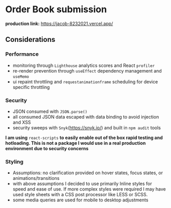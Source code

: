 # Order Book submission
**production link:** https://jacob-8232021.vercel.app/
## Considerations
### Performance
- monitoring through `Lighthouse` analytics scores and React `profiler` 
- re-render prevention through `useEffect` dependency management and `useMemo`
- ui repaint throttling and `requestanimationframe` scheduling for device specific throttling

### Security
- JSON consumed with `JSON.parse()`
- all consumed JSON data escaped with data binding to avoid injection and XSS
- security sweeps with `Snyk`(https://snyk.io/) and built in `npm audit` tools

**I am using** `react-scripts` **to easily enable out of the box rapid testing and hotloading. This is not a package I would use in a real production environment due to security concerns**

### Styling
- Assumptions: no clarification provided on hover states, focus states, or animations/transitions
- with above assumptions I decided to use primarily Inline styles for speed and ease of use. If more complex styles were required I may have used style sheets with a CSS post processor like LESS or SCSS.
- some media queries are used for mobile to desktop adjustments
